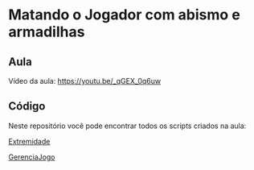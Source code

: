 # Matando o Jogador com abismo e armadilhas

## Aula

Vídeo da aula: https://youtu.be/_qGEX_0q6uw

## Código

Neste repositório você pode encontrar todos os scripts criados na aula:

[Extremidade](Extremidade.cs)

[GerenciaJogo](GerenciaJogo.cs)

